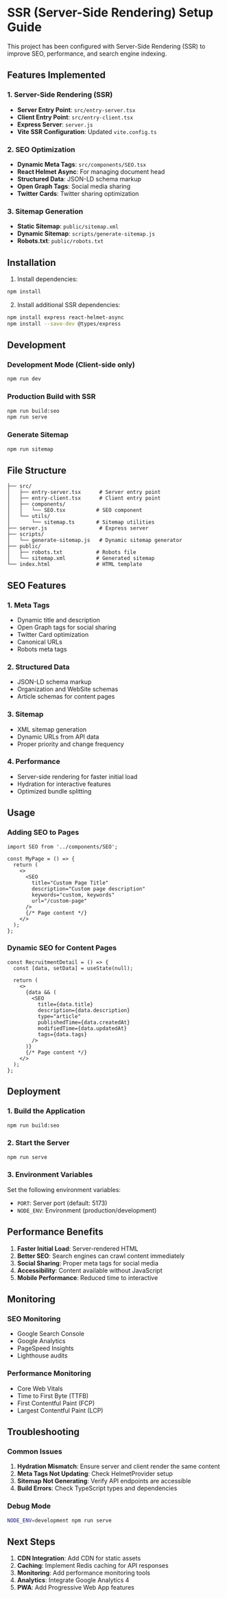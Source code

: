 # SSR (Server-Side Rendering) Setup Guide

This project has been configured with Server-Side Rendering (SSR) to improve SEO, performance, and search engine indexing.

## Features Implemented

### 1. Server-Side Rendering (SSR)
- **Server Entry Point**: `src/entry-server.tsx`
- **Client Entry Point**: `src/entry-client.tsx`
- **Express Server**: `server.js`
- **Vite SSR Configuration**: Updated `vite.config.ts`

### 2. SEO Optimization
- **Dynamic Meta Tags**: `src/components/SEO.tsx`
- **React Helmet Async**: For managing document head
- **Structured Data**: JSON-LD schema markup
- **Open Graph Tags**: Social media sharing
- **Twitter Cards**: Twitter sharing optimization

### 3. Sitemap Generation
- **Static Sitemap**: `public/sitemap.xml`
- **Dynamic Sitemap**: `scripts/generate-sitemap.js`
- **Robots.txt**: `public/robots.txt`

## Installation

1. Install dependencies:
```bash
npm install
```

2. Install additional SSR dependencies:
```bash
npm install express react-helmet-async
npm install --save-dev @types/express
```

## Development

### Development Mode (Client-side only)
```bash
npm run dev
```

### Production Build with SSR
```bash
npm run build:seo
npm run serve
```

### Generate Sitemap
```bash
npm run sitemap
```

## File Structure

```
├── src/
│   ├── entry-server.tsx      # Server entry point
│   ├── entry-client.tsx      # Client entry point
│   ├── components/
│   │   └── SEO.tsx          # SEO component
│   └── utils/
│       └── sitemap.ts       # Sitemap utilities
├── server.js                 # Express server
├── scripts/
│   └── generate-sitemap.js   # Dynamic sitemap generator
├── public/
│   ├── robots.txt           # Robots file
│   └── sitemap.xml          # Generated sitemap
└── index.html               # HTML template
```

## SEO Features

### 1. Meta Tags
- Dynamic title and description
- Open Graph tags for social sharing
- Twitter Card optimization
- Canonical URLs
- Robots meta tags

### 2. Structured Data
- JSON-LD schema markup
- Organization and WebSite schemas
- Article schemas for content pages

### 3. Sitemap
- XML sitemap generation
- Dynamic URLs from API data
- Proper priority and change frequency

### 4. Performance
- Server-side rendering for faster initial load
- Hydration for interactive features
- Optimized bundle splitting

## Usage

### Adding SEO to Pages

```tsx
import SEO from '../components/SEO';

const MyPage = () => {
  return (
    <>
      <SEO 
        title="Custom Page Title"
        description="Custom page description"
        keywords="custom, keywords"
        url="/custom-page"
      />
      {/* Page content */}
    </>
  );
};
```

### Dynamic SEO for Content Pages

```tsx
const RecruitmentDetail = () => {
  const [data, setData] = useState(null);
  
  return (
    <>
      {data && (
        <SEO 
          title={data.title}
          description={data.description}
          type="article"
          publishedTime={data.createdAt}
          modifiedTime={data.updatedAt}
          tags={data.tags}
        />
      )}
      {/* Page content */}
    </>
  );
};
```

## Deployment

### 1. Build the Application
```bash
npm run build:seo
```

### 2. Start the Server
```bash
npm run serve
```

### 3. Environment Variables
Set the following environment variables:
- `PORT`: Server port (default: 5173)
- `NODE_ENV`: Environment (production/development)

## Performance Benefits

1. **Faster Initial Load**: Server-rendered HTML
2. **Better SEO**: Search engines can crawl content immediately
3. **Social Sharing**: Proper meta tags for social media
4. **Accessibility**: Content available without JavaScript
5. **Mobile Performance**: Reduced time to interactive

## Monitoring

### SEO Monitoring
- Google Search Console
- Google Analytics
- PageSpeed Insights
- Lighthouse audits

### Performance Monitoring
- Core Web Vitals
- Time to First Byte (TTFB)
- First Contentful Paint (FCP)
- Largest Contentful Paint (LCP)

## Troubleshooting

### Common Issues

1. **Hydration Mismatch**: Ensure server and client render the same content
2. **Meta Tags Not Updating**: Check HelmetProvider setup
3. **Sitemap Not Generating**: Verify API endpoints are accessible
4. **Build Errors**: Check TypeScript types and dependencies

### Debug Mode
```bash
NODE_ENV=development npm run serve
```

## Next Steps

1. **CDN Integration**: Add CDN for static assets
2. **Caching**: Implement Redis caching for API responses
3. **Monitoring**: Add performance monitoring tools
4. **Analytics**: Integrate Google Analytics 4
5. **PWA**: Add Progressive Web App features 